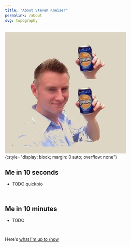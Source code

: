 ```yaml
---
title: "About Steven Kneiser"
permalink: /about
svg: topography
---
```


<!--- TODO: position as /start-here -->

![profile picture](/assets/img/theshteves.webp){:style="display: block; margin: 0 auto; overflow: none"}

## Me in 10 seconds

* TODO quickbio

<br>


## Me in 10 minutes

* TODO

<br>

Here's [what I'm up to /now](/now)

<br>
<br>
